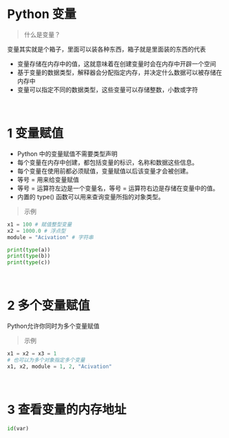 # Python 变量
>什么是变量？

变量其实就是个箱子，里面可以装各种东西，箱子就是里面装的东西的代表
- 变量存储在内存中的值，这就意味着在创建变量时会在内存中开辟一个空间
- 基于变量的数据类型，解释器会分配指定内存，并决定什么数据可以被存储在内存中
- 变量可以指定不同的数据类型，这些变量可以存储整数，小数或字符

&emsp;
# 1 变量赋值
- Python 中的变量赋值不需要类型声明
- 每个变量在内存中创建，都包括变量的标识，名称和数据这些信息。
- 每个变量在使用前都必须赋值，变量赋值以后该变量才会被创建。
- 等号 = 用来给变量赋值
- 等号 = 运算符左边是一个变量名，等号 = 运算符右边是存储在变量中的值。
- 内置的 type() 函数可以用来查询变量所指的对象类型。
>示例
```python
x1 = 100 # 赋值整型变量
x2 = 1000.0 # 浮点型
module = "Acivation" # 字符串

print(type(a))
print(type(b))
print(type(c))
```

&emsp;
# 2 多个变量赋值
Python允许你同时为多个变量赋值
>示例
```python
x1 = x2 = x3 = 1
# 也可以为多个对象指定多个变量
x1, x2, module = 1, 2, "Acivation"
```


&emsp;
# 3 查看变量的内存地址
```py
id(var)
```